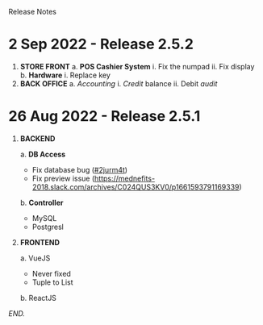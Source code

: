 Release Notes

# 2 Sep 2022 - Release 2.5.2

1. **STORE FRONT**
    a. **POS Cashier System**
        i. Fix the numpad
        ii. Fix display
    b. **Hardware**
        i. Replace key
2. **BACK OFFICE**
    a. _Accounting_
        i. _Credit_ balance
        ii. Debit _audit_

# 26 Aug 2022 - Release 2.5.1

1. **BACKEND**

    a. **DB Access**

    - Fix database bug ([#2jurm4t](https://app.clickup.com/t/2jurm4t))
    - Fix preview issue (https://mednefits-2018.slack.com/archives/C024QUS3KV0/p1661593791169339)
    
    b. **Controller**
    
    - MySQL
    - Postgresl
    
2. **FRONTEND**
 
    a. VueJS
    
    - Never fixed
    - Tuple to List
    
    b. ReactJS
    
*END.*
